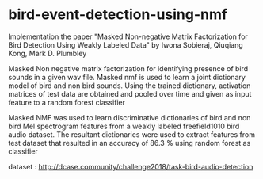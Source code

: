 # bird-event-detection-using-nmf

Implementation the paper "Masked Non-negative Matrix Factorization for Bird
Detection Using Weakly Labeled Data" by
Iwona Sobieraj, Qiuqiang Kong, Mark D. Plumbley

Masked Non negative matrix factorization for identifying presence of bird sounds in a given wav file. Masked nmf is used to learn a joint dictionary model of bird and non bird sounds. Using the trained dictionary, activation matrices of test data are obtained and pooled over time and given as input feature to a random forest classifier

Masked NMF was used to learn discriminative dictionaries of bird and non bird Mel spectrogram features from a weakly labeled freefield1010 bird audio dataset. The resultant dictionaries were used to extract  features from test dataset that resulted in an accuracy of 86.3 % using random forest as classifier

dataset : http://dcase.community/challenge2018/task-bird-audio-detection
